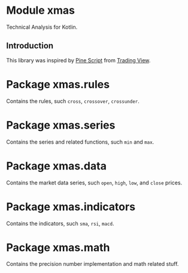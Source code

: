 # Module xmas

Technical Analysis for Kotlin.

## Introduction

This library was inspired by [Pine Script](https://www.tradingview.com/pine-script-docs/en/v4/Introduction.html) from [Trading View](https://www.tradingview.com/).

# Package xmas.rules

Contains the rules, such `cross`, `crossover`, `crossunder`.

# Package xmas.series

Contains the series and related functions, such `min` and `max`.

# Package xmas.data

Contains the market data series, such `open`, `high`, `low`, and `close` prices.

# Package xmas.indicators

Contains the indicators, such `sma`, `rsi`, `macd`.

# Package xmas.math

Contains the precision number implementation and math related stuff.
